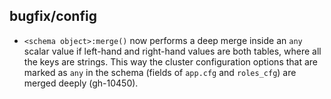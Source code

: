 ## bugfix/config

* `<schema object>:merge()` now performs a deep merge inside an `any` scalar
  value if left-hand and right-hand values are both tables, where all the keys
  are strings. This way the cluster configuration options that are marked as
  `any` in the schema (fields of `app.cfg` and `roles_cfg`) are merged deeply
  (gh-10450).
